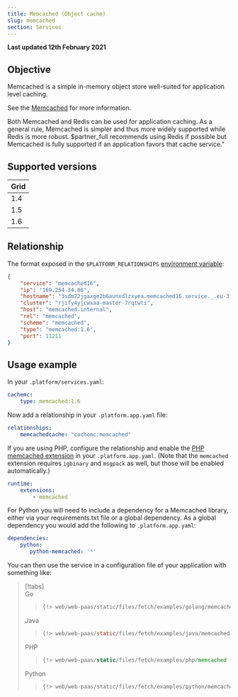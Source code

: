 ```yaml
---
title: Memcached (Object cache)
slug: memcached
section: Services
---
```


**Last updated 12th February 2021**


## Objective  

Memcached is a simple in-memory object store well-suited for application level caching.


See the [Memcached](https://memcached.org) for more information.

Both Memcached and Redis can be used for application caching.  As a general rule, Memcached is simpler and thus more widely supported while Redis is more robust.  $partner_full recommends using Redis if possible but Memcached is fully supported if an application favors that cache service."

## Supported versions

| **Grid** | 
|----------------------------------|  
|  1.4 |  
|  1.5 |  
|  1.6 |  

## Relationship

The format exposed in the ``$PLATFORM_RELATIONSHIPS`` [environment variable](../../development-variables#platformsh-provided-variables):

```json  
{
    "service": "memcached16",
    "ip": "169.254.34.86",
    "hostname": "3sdm72jgaxge2b6aunxdlzxyea.memcached16.service._.eu-3.platformsh.site",
    "cluster": "rjify4yjcwxaa-master-7rqtwti",
    "host": "memcached.internal",
    "rel": "memcached",
    "scheme": "memcached",
    "type": "memcached:1.6",
    "port": 11211
}
```  

## Usage example

In your ``.platform/services.yaml``:


```yaml   
cachemc:
    type: memcached:1.6
```  


Now add a relationship in your `.platform.app.yaml` file:


```yaml   
relationships:
    memcachedcache: "cachemc:memcached"
```  




If you are using PHP, configure the relationship and enable the [PHP memcached extension](../../languages-php/extensions) in your `.platform.app.yaml`.  (Note that the `memcached` extension requires `igbinary` and `msgpack` as well, but those will be enabled automatically.)

```yaml
runtime:
    extensions:
        - memcached
```

For Python you will need to include a dependency for a Memcached library, either via your requirements.txt file or a global dependency.  As a global dependency you would add the following to `.platform.app.yaml`:

```yaml
dependencies:
    python:
       python-memcached: '*'
```

You can then use the service in a configuration file of your application with something like:

> [!tabs]      
> Go     
>> ``` go     
>> {!> web/web-paas/static/files/fetch/examples/golang/memcached !}  
>> ```     
> Java     
>> ``` java     
>> {!> web/web-paas/static/files/fetch/examples/java/memcached !}  
>> ```     
> PHP     
>> ``` php     
>> {!> web/web-paas/static/files/fetch/examples/php/memcached !}  
>> ```     
> Python     
>> ``` python     
>> {!> web/web-paas/static/files/fetch/examples/python/memcached !}  
>> ```     


